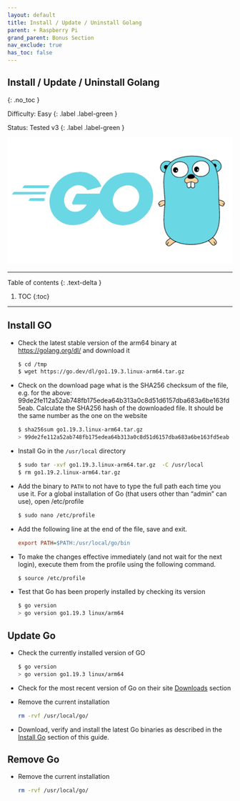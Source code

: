 ```yaml
---
layout: default
title: Install / Update / Uninstall Golang
parent: + Raspberry Pi
grand_parent: Bonus Section
nav_exclude: true
has_toc: false
---
```


## Install / Update / Uninstall Golang
{: .no_toc }

Difficulty: Easy
{: .label .label-green }

Status: Tested v3
{: .label .label-green }

![golang](../../../images/golang.png)

---

Table of contents
{: .text-delta }

1. TOC
{:toc}

---

## Install GO

* Check the latest stable version of the arm64 binary at https://golang.org/dl/ and download it

  ```sh
  $ cd /tmp
  $ wget https://go.dev/dl/go1.19.3.linux-arm64.tar.gz
  ```

* Check on the download page what is the SHA256 checksum of the file, e.g. for the above:
99de2fe112a52ab748fb175edea64b313a0c8d51d6157dba683a6be163fd5eab. Calculate the SHA256 hash of the downloaded file. It should be the same number as the one on the website

  ```sh
  $ sha256sum go1.19.3.linux-arm64.tar.gz
  > 99de2fe112a52ab748fb175edea64b313a0c8d51d6157dba683a6be163fd5eab  go1.19.3.linux-arm64.tar.gz
  ```

* Install Go in the `/usr/local` directory

  ```sh
  $ sudo tar -xvf go1.19.3.linux-arm64.tar.gz  -C /usr/local
  $ rm go1.19.2.linux-arm64.tar.gz
  ```

* Add the binary to `PATH` to not have to type the full path each time you use it. For a global installation of Go (that users other than “admin” can use), open /etc/profile

  ```sh
  $ sudo nano /etc/profile
  ```

* Add the following line at the end of the file, save and exit.

  ```ini
  export PATH=$PATH:/usr/local/go/bin
  ```

* To make the changes effective immediately (and not wait for the next login), execute them from the profile using the following command.

  ```sh
  $ source /etc/profile
  ```

* Test that Go has been properly installed by checking its version

  ```sh
  $ go version
  > go version go1.19.3 linux/arm64
  ```

## Update Go

* Check the currently installed version of GO

  ```sh
  $ go version
  > go version go1.19.3 linux/arm64
  ```

* Check for the most recent version of Go on their site [Downloads](https://go.dev/dl/) section

* Remove the current installation

  ```sh
  rm -rvf /usr/local/go/
  ```

* Download, verify and install the latest Go binaries as described in the [Install Go](golang.md#install-go) section of this guide.

## Remove Go

* Remove the current installation

  ```sh
  rm -rvf /usr/local/go/
  ```